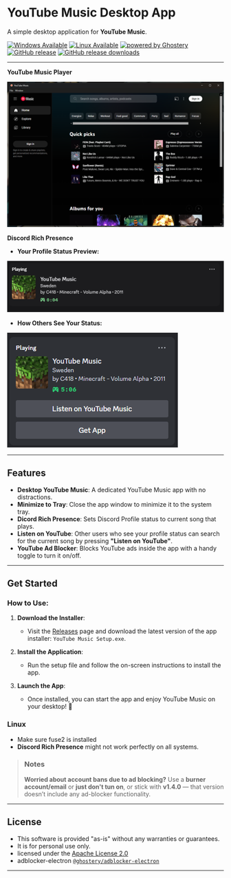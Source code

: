 # YouTube Music Desktop App

A simple desktop application for **YouTube Music**.

[![Windows Available](https://img.shields.io/badge/Windows-Available-brightgreen)](https://github.com/nubsuki/YouTube-Music-Player/releases) [![Linux Available](https://img.shields.io/badge/Linux-Available-brightgreen)](https://github.com/nubsuki/YouTube-Music-Player/releases) [![powered by Ghostery](https://img.shields.io/badge/ghostery-powered-blue?logo=ghostery)](https://github.com/ghostery/adblocker) [![GitHub release](https://img.shields.io/github/v/release/nubsuki/YouTube-Music-Player)](https://github.com/nubsuki/YouTube-Music-Player/releases) [![GitHub release downloads](https://img.shields.io/github/downloads/nubsuki/YouTube-Music-Player/total)](https://github.com/nubsuki/YouTube-Music-Player/releases)


---
**YouTube Music Player**

![YTMusic](assets/ytmp.png)

**Discord Rich Presence**
- **Your Profile Status Preview:**

![Rich Presence](assets/pstatus.png)
- **How Others See Your Status:**

![Rich Presence](assets/ostatus.png)

---

## Features

- **Desktop YouTube Music**: A dedicated YouTube Music app with no distractions.
- **Minimize to Tray**: Close the app window to minimize it to the system tray.
- **Dicord Rich Presence**: Sets Discord Profile status to current song that plays.
- **Listen on YouTube**: Other users who see your profile status can search for the current song by pressing **"Listen on YouTube"**. 
- **YouTube Ad Blocker**: Blocks YouTube ads inside the app with a handy toggle to turn it on/off.
---

## Get Started

### How to Use:

1. **Download the Installer**:
   - Visit the [Releases](https://github.com/nubsuki/YouTube-Music-Player/releases) page and download the latest version of the app installer: `YouTube Music Setup.exe`.

2. **Install the Application**:
   - Run the setup file and follow the on-screen instructions to install the app.

3. **Launch the App**:
   - Once installed, you can start the app and enjoy YouTube Music on your desktop! 🎉

### Linux
- Make sure fuse2 is installed
- **Discord Rich Presence** might not work perfectly on all systems.

> ### Notes
> **Worried about account bans due to ad blocking?**
> Use a **burner account/email** or **just don't tun on**, or stick with **v1.4.0** — that version doesn’t include any ad-blocker functionality.
---

## License
- This software is provided "as-is" without any warranties or guarantees. 
- It is for personal use only.
- licensed under the [Apache License 2.0](https://www.apache.org/licenses/LICENSE-2.0)
- adblocker-electron [`@ghostery/adblocker-electron`](https://github.com/cliqz-oss/adblocker)

---